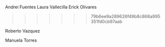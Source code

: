 Andrei Fuentes
Laura Vallecilla
Erick Olivares

>>>>>>> 79b6ee9a289626f49b8c868a995351fd0cb97aab

Roberto Vazquez

Manuela Torres